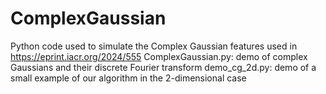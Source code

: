 # ComplexGaussian

Python code used to simulate the Complex Gaussian features used in https://eprint.iacr.org/2024/555
ComplexGaussian.py: demo of complex Gaussians and their discrete Fourier transform
demo_cg_2d.py: demo of a small example of our algorithm in the 2-dimensional case
